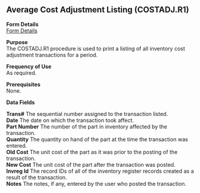 ##  Average Cost Adjustment Listing (COSTADJ.R1)

<PageHeader />

**Form Details**  
[ Form Details ](COSTADJ-R1-1/)   

**Purpose**  
The COSTADJ.R1 procedure is used to print a listing of all inventory cost
adjustment transactions for a period.

**Frequency of Use**  
As required.

**Prerequisites**  
None.

**Data Fields**

**Trans#** The sequential number assigned to the transaction listed.  
**Date** The date on which the transaction took affect.  
**Part Number** The number of the part in inventory affected by the
transaction.  
**Quantity** The quantity on hand of the part at the time the transaction was
entered.  
**Old Cost** The unit cost of the part as it was prior to the posting of the
transaction.  
**New Cost** The unit cost of the part after the transaction was posted.  
**Invreg Id** The record IDs of all of the inventory register records created
as a result of the transaction.  
**Notes** The notes, if any, entered by the user who posted the transaction.  
  
<badge text= "Version 8.10.57" vertical="middle" />

<PageFooter />